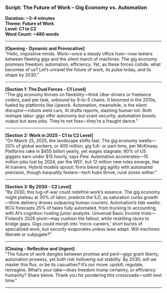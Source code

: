 ### Script: The Future of Work – Gig Economy vs. Automation  
**Duration: ~3-4 minutes**  
**Theme: Future of Work**  
**Level: C1 to C2**  
**Word Count: ~480 words**  

---

**[Opening - Dynamic and Provocative]**  
"Hello, inquisitive minds. Work—once a steady office hum—now teeters between fleeting gigs and the silent march of machines. The gig economy promises freedom; automation, efficiency. Yet, as these forces collide, what becomes of us? Let’s unravel the future of work, its pulse today, and its shape by 2030."

---

**[Section 1: The Dual Forces - C1 Level]**  
"The gig economy thrives on flexibility—think Uber drivers or freelance coders, paid per task, unbound by 9-to-5 chains. It bloomed in the 2010s, fueled by platforms like Upwork. Automation, meanwhile, is the silent disruptor—robots weld cars, AI drafts reports, slashing human toil. Both reshape labor: gigs offer autonomy but scant security; automation boosts output but axes jobs. They’re not foes—they’re a fraught dance."

---

**[Section 2: Work in 2025 - C1 to C2 Level]**  
"On March 25, 2025, the landscape shifts fast. The gig economy swells—20% of global workers, or 400 million, gig full- or part-time, per McKinsey. Platforms rake in $455 billion yearly, yet wages stagnate; 60% of US giggers earn under $15 hourly, says Pew. Automation accelerates—15 million jobs lost by 2024, per the WEF, but 12 million new roles emerge, like AI trainers. Hybrid models sprout: firms blend gig agility with automated precision, though inequality festers—tech hubs thrive, rural zones wither."

---

**[Section 3: By 2030 - C2 Level]**  
"By 2030, this tug-of-war could redefine work’s essence. The gig economy might plateau at 30% of labor, predicts the ILO, as saturation curbs growth—think delivery drones outpacing human couriers. Automation’s tide swells: BCG forecasts 25% of tasks fully automated, from trucking to accounting, with AI’s cognition rivaling junior analysts. Universal Basic Income trials—Finland’s 2026 pivot—may cushion the fallout, while reskilling races to bridge gaps. Gigs could morph into ‘micro-careers,’ short bursts of specialized work, but security evaporates unless laws adapt. Will machines liberate or subjugate?"

---

**[Closing - Reflective and Urgent]**  
"The future of work dangles between promise and peril—gigs grant liberty, automation prowess, yet both risk hollowing out stability. By 2030, will we master this flux, or be its casualties? It’s our move: upskill, regulate, reimagine. What’s your take—does freedom trump certainty, or efficiency humanity? Share below. Thank you for pondering this crossroads—until next time."

---
